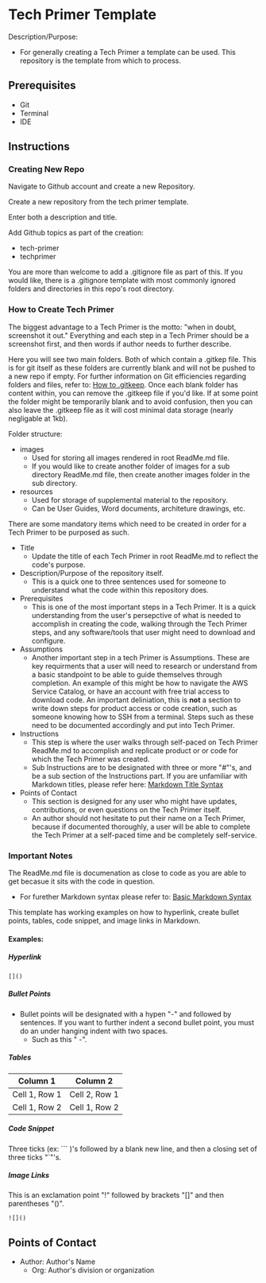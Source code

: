 # Tech Primer Template

Description/Purpose:
- For generally creating a Tech Primer a template can be used. This repository is the template from which to process.

## Prerequisites
- Git
- Terminal
- IDE

## Instructions

### Creating New Repo
Navigate to Github account and create a new Repository.

Create a new repository from the tech primer template.

Enter both a description and title.

Add Github topics as part of the creation:
- tech-primer
- techprimer

You are more than welcome to add a .gitignore file as part of this. If you would like, there is a .gitignore template
with most commonly ignored folders and directories in this repo's root directory.

### How to Create Tech Primer

The biggest advantage to a Tech Primer is the motto: "when in doubt, screenshot it out." Everything and
each step in a Tech Primer should be a screenshot first, and then words if author needs to further describe.

Here you will see two main folders. Both of which contain a .gitkep file. This is for git itself
as these folders are currently blank and will not be pushed to a new repo if empty. For further
information on Git efficiencies regarding folders and files, refer to:
[How to .gitkeep](https://thelinuxcode.com/use-gitkeep-commit-and-push-empty-git-folder-directory/).
Once each blank folder has content within, you can remove the .gitkeep file if you'd like. If at some point
the folder might be temporarily blank and to avoid confusion, then you can also leave the .gitkeep file
as it will cost minimal data storage (nearly negligable at 1kb).

Folder structure:
- images
  - Used for storing all images rendered in root ReadMe.md file.
  - If you would like to create another folder of images for a sub directory ReadMe.md file,
then create another images folder in the sub directory.
- resources
  - Used for storage of supplemental material to the repository.
  - Can be User Guides, Word documents, architeture drawings, etc.

There are some mandatory items which need to be created in order for a Tech Primer to be purposed as such.
- Title
  - Update the title of each Tech Primer in root ReadMe.md to reflect the code's purpose.
- Description/Purpose of the repository itself.
  - This is a quick one to three sentences used for someone to understand what the code within this repository does.
- Prerequisites
  - This is one of the most important steps in a Tech Primer. It is a quick understanding from the user's persepctive
of what is needed to accomplish in creating the code, walking through the Tech Primer steps, and any software/tools
that user might need to download and configure.
- Assumptions
  - Another important step in a tech Primer is Assumptions. These are key requirments that a user will need to research
or understand from a basic standpoint to be able to guide themselves through completion. An example of this might be
how to navigate the AWS Service Catalog, or have an account with free trial access to download code. An important
deliniation, this is **not** a section to write down steps for product access or code creation, such as someone
knowing how to SSH from a terminal. Steps such as these need to be documented accordingly and put into Tech Primer.
- Instructions
  - This step is where the user walks through self-paced on Tech Primer ReadMe.md to accomplish and replicate product or
or code for which the Tech Primer was created.
  - Sub Instructions are to be designated with three or more "#"'s, and be a sub section of the Instructions part.
If you are unfamiliar with Markdown titles, please refer here: [Markdown Title Syntax](https://www.markdownguide.org/basic-syntax/#headings)
- Points of Contact
  - This section is designed for any user who might have updates, contributions, or even questions on the Tech Primer itself.
  - An author should not hesitate to put their name on a Tech Primer, because if documented thoroughly, a user will be able
to complete the Tech Primer at a self-paced time and be completely self-service.

### Important Notes

The ReadMe.md file is documenation as close to code as you are able to get becasue it sits with the code in question.
- For furether Markdown syntax please refer to: [Basic Markdown Syntax](https://www.markdownguide.org/basic-syntax/)

This template has working examples on how to hyperlink, create bullet points, tables, code snippet, and image links in Markdown.

#### Examples:

##### Hyperlink

```shell
[]()
```

##### Bullet Points

- Bullet points will be designated with a hypen "-" and followed by sentences. If you want to further indent a second
bullet point, you must do an under hanging indent with two spaces.
  - Such as this "  -".

##### Tables

| Column 1      | Column 2      |
| ------------- | ------------- |
| Cell 1, Row 1 | Cell 2, Row 1 |
| Cell 1, Row 2 | Cell 1, Row 2 |

##### Code Snippet

Three ticks (ex: ``` )'s followed by a blank new line, and then a closing set of three ticks "`"'s.

##### Image Links

This is an exclamation point "!" followed by brackets "[]" and then parentheses "()".
```shell
![]()
```


## Points of Contact

- Author: Author's Name
  - Org: Author's division or organization
